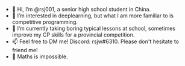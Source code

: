 - 👋 Hi, I’m @rsj001, a senior high school student in China.
- 🌱 I’m interested in deeplearning, but what I am more familiar to is competitive programming.
- 👀 I’m currently taking boring typical lessons at school, sometimes improve my CP skills for a provincial competition.
- 📫 Feel free to DM me! Discord: rsjw#6310. Please don't hesitate to friend me!
- 🦆 Maths is impossible.
